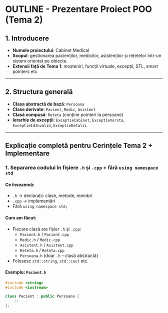 # OUTLINE - Prezentare Proiect POO (Tema 2)

## 1. Introducere

- **Numele proiectului**: Cabinet Medical  
- **Scopul**: gestionarea pacienților, medicilor, asistenților și rețetelor într-un sistem orientat pe obiecte.  
- **Extensii față de Tema 1**: moșteniri, funcții virtuale, excepții, STL, smart pointers etc.

---

## 2. Structura generală

- **Clasa abstractă de bază**: `Persoana`  
- **Clase derivate**: `Pacient`, `Medic`, `Asistent`  
- **Clasă compusă**: `Reteta` (conține pointeri la persoane)  
- **Ierarhie de excepții**: `ExceptieCabinet`, `ExceptieVarsta`, `ExceptieIdInvalid`, `ExceptieDetalii`

---

## Explicație completă pentru Cerințele Tema 2 + Implementare

### 1. Separarea codului în fișiere `.h` și `.cpp` + fără `using namespace std`

#### Ce înseamnă:
- `.h` → declarații: clase, metode, membri  
- `.cpp` → implementări  
- Fără `using namespace std;`

#### Cum am făcut:
- Fiecare clasă are fișier `.h` și `.cpp`:  
  - `Pacient.h` / `Pacient.cpp`  
  - `Medic.h` / `Medic.cpp`  
  - `Asistent.h` / `Asistent.cpp`  
  - `Reteta.h` / `Reteta.cpp`  
  - `Persoana.h` (doar `.h` – clasă abstractă)  
- Folosesc `std::string`, `std::cout` etc.

#### Exemplu: `Pacient.h`
```cpp
#include <string>
#include <iostream>

class Pacient : public Persoana {
    // ...
};
